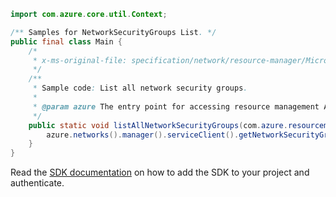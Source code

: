 ```java
import com.azure.core.util.Context;

/** Samples for NetworkSecurityGroups List. */
public final class Main {
    /*
     * x-ms-original-file: specification/network/resource-manager/Microsoft.Network/stable/2021-05-01/examples/NetworkSecurityGroupListAll.json
     */
    /**
     * Sample code: List all network security groups.
     *
     * @param azure The entry point for accessing resource management APIs in Azure.
     */
    public static void listAllNetworkSecurityGroups(com.azure.resourcemanager.AzureResourceManager azure) {
        azure.networks().manager().serviceClient().getNetworkSecurityGroups().list(Context.NONE);
    }
}
```

Read the [SDK documentation](https://github.com/Azure/azure-sdk-for-java/blob/azure-resourcemanager_2.15.0/sdk/resourcemanager/azure-resourcemanager/README.md) on how to add the SDK to your project and authenticate.
